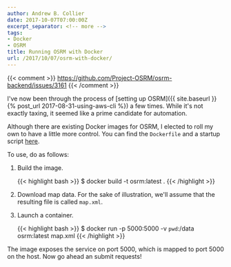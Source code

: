 ```yaml
---
author: Andrew B. Collier
date: 2017-10-07T07:00:00Z
excerpt_separator: <!-- more -->
tags:
- Docker
- OSRM
title: Running OSRM with Docker
url: /2017/10/07/osrm-with-docker/
---
```


{{< comment >}}
https://github.com/Project-OSRM/osrm-backend/issues/3161
{{< /comment >}}

I've now been through the process of [setting up OSRM]({{ site.baseurl }}{% post_url 2017-08-31-using-aws-cli %}) a few times. While it's not exactly taxing, it seemed like a prime candidate for automation.

<!--more-->

Although there are existing Docker images for OSRM, I elected to roll my own to have a little more control. You can find the `Dockerfile` and a startup script [here](https://github.com/DataWookie/docker-exegetic/tree/master/osrm).

To use, do as follows:

1. Build the image.

	{{< highlight bash >}}
$ docker build -t osrm:latest .
{{< /highlight >}}

2. Download map data. For the sake of illustration, we'll assume that the resulting file is called `map.xml`.
3. Launch a container.

	{{< highlight bash >}}
$ docker run -p 5000:5000 -v `pwd`:/data osrm:latest map.xml
{{< /highlight >}}

The image exposes the service on port 5000, which is mapped to port 5000 on the host. Now go ahead an submit requests!